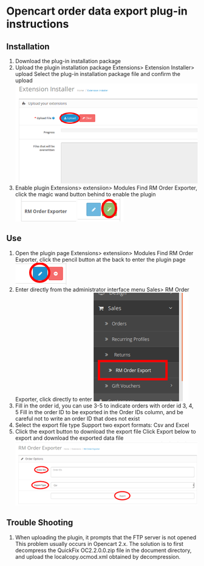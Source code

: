 # Opencart order data export plug-in instructions

## Installation
1. Download the plug-in installation package
1. Upload the plugin installation package
Extensions> Extension Installer> upload Select the plug-in installation package file and confirm the upload
![](./document/images/upload.png)
1. Enable plugin
Extensions> extensiion> Modules Find RM Order Exporter, click the magic wand button behind to enable the plugin
![](./document/images/plugin_name.png)
![](./document/images/enable.png)

## Use
1. Open the plugin page
Extensions> extensiion> Modules Find RM Order Exporter, click the pencil button at the back to enter the plugin page
![](./document/images/interface.png)
1. Enter directly from the administrator interface menu
Sales> RM Order Exporter, click directly to enter
![](./document/images/interface2.png)
1. Fill in the order id, you can use 3-5 to indicate orders with order id 3, 4, 5
Fill in the order ID to be exported in the Order IDs column, and be careful not to write an order ID that does not exist
1. Select the export file type
Support two export formats: Csv and Excel
1. Click the export button to download the export file
Click Export below to export and download the exported data file
![](./document/images/plugin_interface.png)

## Trouble Shooting
1. When uploading the plugin, it prompts that the FTP server is not opened
This problem usually occurs in Opencart 2.x. The solution is to first decompress the QuickFix OC2.2.0.0.zip file in the document directory, and upload the localcopy.ocmod.xml obtained by decompression.


